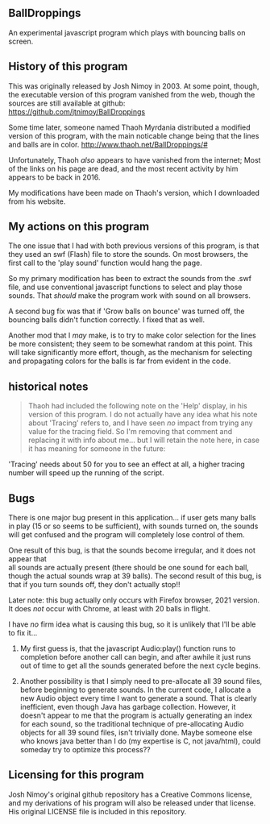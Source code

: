## BallDroppings
An experimental javascript program which plays with bouncing balls on screen.

##  History of this program

This was originally released by Josh Nimoy in 2003.
At some point, though, the executable version of this program vanished from the web,
though the sources are still available at github:
https://github.com/jtnimoy/BallDroppings

Some time later, someone named Thaoh Myrdania distributed a modified version of this program,
with the main noticable change being that the lines and balls are in color.
http://www.thaoh.net/BallDroppings/#

Unfortunately, Thaoh *also* appears to have vanished from the internet; 
Most of the links on his page are dead, and the most recent activity by him appears to be back in 2016.

My modifications have been made on Thaoh's version, which I downloaded from his website.

##  My actions on this program
The one issue that I had with both previous versions of this program, is that they used
an swf (Flash) file to store the sounds.  On most browsers, the first call to the 'play sound' function
would hang the page.

So my primary modification has been to extract the sounds from the .swf file,
and use conventional javascript functions to select and play those sounds.
That *should* make the program work with sound on all browsers.

A second bug fix was that if 'Grow balls on bounce' was turned off, the bouncing balls
didn't function correctly.  I fixed that as well.

Another mod that I _may_ make, is to try to make color selection for the lines be more consistent;
they seem to be somewhat random at this point.  This will take significantly more
effort, though, as the mechanism for selecting and propagating colors for the balls
is far from evident in the code.

##  historical notes
> Thaoh had included the following note on the 'Help' display, in his version of this program.
I do not actually have any idea what his note about 'Tracing' refers to, and I have seen *no*
impact from trying any value for the tracing field.  So I'm removing that comment and replacing 
it with info about me... but I will retain the note here, in case it has meaning for someone
in the future:

'Tracing' needs about 50 for you to see an effect at all, 
a higher tracing number will speed up the running of the script.


##  Bugs

There is one major bug present in this application... if user gets many balls in play
(15 or so seems to be sufficient), with sounds turned on, the sounds will get confused
and the program will completely lose control of them.  

One result of this bug, is that the sounds become irregular, and it does not appear that  
all sounds are actually present (there should be one sound for each ball, though the 
actual sounds wrap at 39 balls).  The second result of this bug, is that if you turn 
sounds off, they don't actually stop!!  

Later note: this bug actually only occurs with Firefox browser, 2021 version.
It does *not* occur with Chrome, at least with 20 balls in flight.

I have *no* firm idea what is causing this bug, so it is unlikely that I'll be able to fix it...

1. My first guess is, that the javascript Audio:play() function runs to completion before
another call can begin, and after awhile it just runs out of time to get all the sounds
generated before the next cycle begins.

2. Another possibility is that I simply need to pre-allocate all 39 sound files,
before beginning to generate sounds.  In the current code, I allocate a new Audio
object every time I want to generate a sound.  That is clearly inefficient, even though
Java has garbage collection.  However, it doesn't appear to me that the program is
actually generating an index for each sound, so the traditional technique of 
pre-allocating Audio objects for all 39 sound files, isn't trivially done.
Maybe someone else who knows java better than I do (my expertise is C, not java/html), 
could someday try to optimize this process??


##  Licensing for this program
Josh Nimoy's original github repository has a Creative Commons license, 
and my derivations of his program will also be released under that license.
His original LICENSE file is included in this repository.


